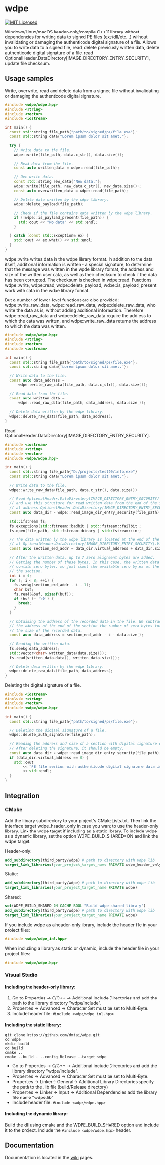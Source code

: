 # wdpe
[![MIT Licensed](https://img.shields.io/badge/license-MIT-blue.svg)](https://opensource.org/licenses/MIT)

Windows/Linux/macOS header-only/compile C++11 library without dependencies for writing data to signed PE files (exe/dll/etc...) without invalidating or damaging the authenticode digital signature of a file. Allows you to write data to a signed file, read, delete previously written data, delete authenticode digital signature of a file, read OptionalHeader.DataDirectory[IMAGE_DIRECTORY_ENTRY_SECURITY], update file checksum.


## Usage samples

Write, overwrite, read and delete data from a signed file without invalidating or damaging the authenticode digital signature.

```cpp
#include <wdpe/wdpe.hpp>
#include <string>
#include <vector>
#include <iostream>

int main() {
  const std::string file_path{"path/to/signed/pe/file.exe"};
  const std::string data{"Lorem ipsum dolor sit amet."};

  try {
    // Write data to the file.
    wdpe::write(file_path, data.c_str(), data.size());

    // Read data from the file.
    const auto written_data = wdpe::read(file_path);

    // Overwrite data.
    const std::string new_data{"New data."};
    wdpe::write(file_path, new_data.c_str(), new_data.size());
    const auto overwritten_data = wdpe::read(file_path);

    // Delete data written by the wdpe library.
    wdpe::delete_payload(file_path);

    // Check if the file contains data written by the wdpe library.
    if (!wdpe::is_payload_present(file_path)) {
      std::cout << "No data" << std::endl;
    }

  } catch (const std::exception& ex) {
    std::cout << ex.what() << std::endl;
  }
}
```

wdpe::write writes data in the wdpe library format. In addition to the data itself, additional information is written - a special signature, to determine that the message was written in the wpde library format, the address and size of the written user data, as well as their checksum to check if the data has been corrupted. The checksum is checked in wdpe::read. Functions wdpe::write, wdpe::read, wdpe::delete_payload, wdpe::is_payload_present work with data in the wdpe library format.

But a number of lower-level functions are also provided: wdpe::write_raw_data, wdpe::read_raw_data, wdpe::delete_raw_data, who write the data as is, without adding additional information. Therefore wdpe::read_raw_data and wdpe::delete_raw_data require the address to which the data was written, and wdpe::write_raw_data returns the address to which the data was written.

```cpp
#include <wdpe/wdpe.hpp>
#include <string>
#include <vector>
#include <iostream>

int main() {
  const std::string file_path{"path/to/signed/pe/file.exe"};
  const std::string data{"Lorem ipsum dolor sit amet."};

  // Write data to the file.
  const auto data_address =
      wdpe::write_raw_data(file_path, data.c_str(), data.size());

  // Read data from the file.
  const auto written_data =
      wdpe::read_raw_data(file_path, data_address, data.size());

  // Delete data written by the wdpe library.
  wdpe::delete_raw_data(file_path, data_address);
}
```

Read OptionalHeader.DataDirectory[IMAGE_DIRECTORY_ENTRY_SECURITY].

```cpp
#include <iostream>
#include <string>
#include <vector>
#include <wdpe/wdpe.hpp>

int main() {
  const std::string file_path{"D:/projects/test10/info.exe"};
  const std::string data{"Lorem ipsum dolor sit amet."};

  // Write data to the file.
  wdpe::write_raw_data(file_path, data.c_str(), data.size());

  // Read OptionalHeader.DataDirectory[IMAGE_DIRECTORY_ENTRY_SECURITY]
  // and use this structure for read written data from the end of the section
  // at address OptionalHeader.DataDirectory[IMAGE_DIRECTORY_ENTRY_SECURITY].VirtualAddress.
  const auto data_dir = wdpe::read_image_dir_entry_security(file_path);

  std::ifstream fs;
  fs.exceptions(std::fstream::badbit | std::fstream::failbit);
  fs.open(file_path, std::fstream::binary | std::fstream::in);

  // The data written by the wdpe library is located at the end of the section
  // at OptionalHeader.DataDirectory[IMAGE_DIRECTORY_ENTRY_SECURITY].VirtualAddress
  const auto section_end_addr = data_dir.virtual_address + data_dir.size;

  // After the written data, up to 7 zero alignment bytes are added.
  // Getting the number of these bytes. In this case, the written data does not
  // contain zero bytes, so just count the available zero bytes at the end of
  // the section.
  int i = 0;
  for (; i < 8; ++i) {
    fs.seekg(section_end_addr - i - 1);
    char buf;
    fs.read(&buf, sizeof(buf));
    if (buf != '\0') {
      break;
    }
  }

  // Obtaining the address of the recorded data in the file. We subtract from
  // the address of the end of the section the number of zero bytes torn out and
  // the size of the recorded data.
  const auto data_address = section_end_addr - i - data.size();

  // Reading the written data.
  fs.seekg(data_address);
  std::vector<char> written_data(data.size());
  fs.read(written_data.data(), written_data.size());

  // Delete data written by the wdpe library.
  wdpe::delete_raw_data(file_path, data_address);
}
```

Deleting the digital signature of a file.

```cpp
#include <iostream>
#include <string>
#include <vector>
#include <wdpe/wdpe.hpp>

int main() {
  const std::string file_path{"path/to/signed/pe/file.exe"};

  // Deleting the digital signature of a file.
  wdpe::delete_auth_signature(file_path);

  // Reading the address and size of a section with digital signature data.
  // After deleting the signature, it should be empty.
  const auto data_dir = wdpe::read_image_dir_entry_security(file_path);
  if (data_dir.virtual_address == 0) {
    std::cout
        << "PE file section with authenticode digital signature data is empty."
        << std::endl;
  }
}
```
## Integration
### CMake
Add the library subdirectory to your project's CMakeLists.txt. Then link the interface target wdpe_header_only in case you want to use the header-only library. Link the wdpe target if including as a static library. To include wdpe as a dynamic library, set the option WDPE_BUILD_SHARED=ON and link the wdpe target.

Header-only:
```cmake
add_subdirectory(third_party/wdpe) # path to directory with wdpe lib
target_link_libraries(your_project_target_name PRIVATE wdpe_header_only)
```

Static:
```cmake
add_subdirectory(third_party/wdpe) # path to directory with wdpe lib
target_link_libraries(your_project_target_name PRIVATE wdpe)
```

Shared:
```cmake
set(WDPE_BUILD_SHARED ON CACHE BOOL "Build wdpe shared library")
add_subdirectory(third_party/wdpe) # path to directory with wdpe lib
target_link_libraries(your_project_target_name PRIVATE wdpe)
```
If you include wdpe as a header-only library, include the header file in your project files:
```cpp
#include <wdpe/wdpe_inl.hpp>
```

When including a library as static or dynamic, include the header file in your project files:
```cpp
#include <wdpe/wdpe.hpp>
```

### Visual Studio
#### Including the header-only library:
1. Go to Properties -> C/C++ -> Additional Include Directories and add the path to the library directory "wdpe/include".
2. Properties -> Advanced -> Character Set must be set to Multi-Byte.
3. Include header file: ```#include <wdpe/wdpe_inl.hpp> ```

#### Including the static library:
```
git clone https://github.com/dmtai/wdpe.git
cd wdpe
mkdir build
cd build
cmake ..
cmake --build . --config Release --target wdpe
```
- Go to Properties -> C/C++ -> Additional Include Directories and add the library directory "wdpe/include".
- Properties -> Advanced -> Character Set must be set to Multi-Byte.
- Properties -> Linker-> General-> Additional Library Directories specify the path to the .lib file (build/Release directory)
- Properties -> Linker -> Input -> Additional Dependencies add the library file name "wdpe.lib"
- Include header file: ```#include <wdpe/wdpe.hpp> ```

#### Including the dynamic library:
Build the dll using cmake and the WDPE_BUILD_SHARED option and include it to the project. Include the ```#include <wdpe/wdpe.hpp>``` header.

## Documentation
Documentation is located in the [wiki](https://github.com/dmtai/wdpe/wiki/Documentation) pages.
